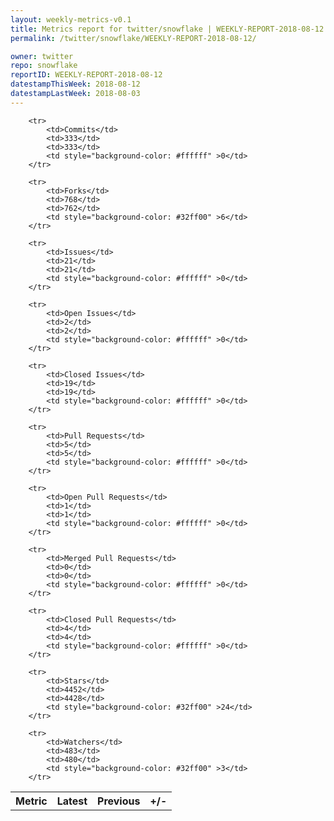 ```yaml
---
layout: weekly-metrics-v0.1
title: Metrics report for twitter/snowflake | WEEKLY-REPORT-2018-08-12
permalink: /twitter/snowflake/WEEKLY-REPORT-2018-08-12/

owner: twitter
repo: snowflake
reportID: WEEKLY-REPORT-2018-08-12
datestampThisWeek: 2018-08-12
datestampLastWeek: 2018-08-03
---
```




<table style="width: 100%;">
    <tr>
        <th>Metric</th>
        <th>Latest</th>
        <th>Previous</th>
        <th>+/-</th>
    </tr>

        <tr>
            <td>Commits</td>
            <td>333</td>
            <td>333</td>
            <td style="background-color: #ffffff" >0</td>
        </tr>
        
        <tr>
            <td>Forks</td>
            <td>768</td>
            <td>762</td>
            <td style="background-color: #32ff00" >6</td>
        </tr>
        
        <tr>
            <td>Issues</td>
            <td>21</td>
            <td>21</td>
            <td style="background-color: #ffffff" >0</td>
        </tr>
        
        <tr>
            <td>Open Issues</td>
            <td>2</td>
            <td>2</td>
            <td style="background-color: #ffffff" >0</td>
        </tr>
        
        <tr>
            <td>Closed Issues</td>
            <td>19</td>
            <td>19</td>
            <td style="background-color: #ffffff" >0</td>
        </tr>
        
        <tr>
            <td>Pull Requests</td>
            <td>5</td>
            <td>5</td>
            <td style="background-color: #ffffff" >0</td>
        </tr>
        
        <tr>
            <td>Open Pull Requests</td>
            <td>1</td>
            <td>1</td>
            <td style="background-color: #ffffff" >0</td>
        </tr>
        
        <tr>
            <td>Merged Pull Requests</td>
            <td>0</td>
            <td>0</td>
            <td style="background-color: #ffffff" >0</td>
        </tr>
        
        <tr>
            <td>Closed Pull Requests</td>
            <td>4</td>
            <td>4</td>
            <td style="background-color: #ffffff" >0</td>
        </tr>
        
        <tr>
            <td>Stars</td>
            <td>4452</td>
            <td>4428</td>
            <td style="background-color: #32ff00" >24</td>
        </tr>
        
        <tr>
            <td>Watchers</td>
            <td>483</td>
            <td>480</td>
            <td style="background-color: #32ff00" >3</td>
        </tr>
        
</table>
